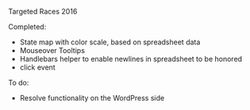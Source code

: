 Targeted Races 2016

Completed:
  * State map with color scale, based on spreadsheet data
  * Mouseover Tooltips
  * Handlebars helper to enable newlines in spreadsheet to be honored
  * click event

To do:
  * Resolve functionality on the WordPress side


